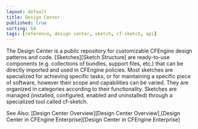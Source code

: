 ```yaml
---
layout: default
title: Design Center
published: true
sorting: 60
tags: [reference, design center, sketch, cf-sketch, api]
---
```


The Design Center is a public repository for customizable CFEngine design 
patterns and code. [Sketches][Sketch Structure] are ready-to-use components 
(e.g. collections of bundles, support files, etc.) that can be directly 
imported and used in CFEngine policies. Most sketches are specialized for 
achieving specific tasks, or for maintaining a specific piece of software, 
however their scope and capabilities can be varied. They are organized in 
categories according to their functionality. Sketches are managed (installed, 
configured, enabled and uninstalled) through a specialized tool called 
cf-sketch.

See Also: [Design Center Overview][Design Center Overview],[Design Center in CFEngine Enterprise][Design Center in CFEngine Enterprise]


